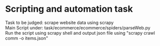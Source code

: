 # Scripting and automation task
Task to be judged:  scrape website data using scrapy<br>
Main Script under: task/ecommerce/ecommerce/spiders/parseWeb.py<br>
Run the script using scrapy shell and output json file using "scrapy crawl comm -o items.json"<br><br>
